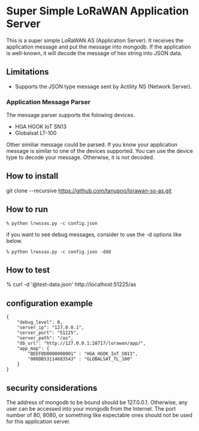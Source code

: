Super Simple LoRaWAN Application Server
=======================================

This is a super simple LoRaWAN AS (Application Server).
It receives the application message and put the message into mongodb.
If the application is well-known, it will decode the message of hex string
into JSON data.

## Limitations

- Supports the JSON type message sent by Actility NS (Network Server).

### Application Message Parser

The message parser supports the folowing devices.

- HGA HGOK IoT SN13
- Globalsat LT-100

Other similiar message could be parsed.
If you know your application message is similar to one of the devices supported.
You can use the device type to decode your message.
Otherwise, it is not decoded.

## How to install

git clone --recursive https://github.com/tanupoo/lorawan-ss-as.git

## How to run

    % python lrwssas.py -c config.json

if you want to see debug messages, consider to use the -d options like below.

    % python lrwssas.py -c config.json -ddd

## How to test

% curl -d '@test-data.json' http://localhost:51225/as

## configuration example

    {
        "debug_level": 0,
        "server_ip": "127.0.0.1",
        "server_port": "51225",
        "server_path": "/as",
        "db_url": "http://127.0.0.1:28717/lorawan/app/",
        "app_map": {
            "BEEF0D0000000001" : "HGA_HGOK_IoT_SN13",
            "000DB53114683543" : "GLOBALSAT_TL_100"
        }
    }

## security considerations

The address of mongodb to be bound should be 127.0.0.1.
Otherwise, any user can be accessed into your mongodb from the Internel.
The port number of 80, 8080, or something like expectable ones
should not be used for this application server.
